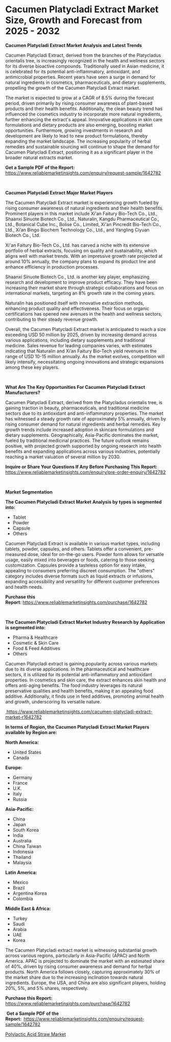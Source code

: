 <p><h1>Cacumen Platycladi Extract Market Size, Growth and Forecast from 2025 - 2032</h1></p><p><strong>Cacumen Platycladi Extract Market Analysis and Latest Trends</strong></p>
<p><p>Cacumen Platycladi Extract, derived from the branches of the Platycladus orientalis tree, is increasingly recognized in the health and wellness sectors for its diverse bioactive compounds. Traditionally used in Asian medicine, it is celebrated for its potential anti-inflammatory, antioxidant, and antimicrobial properties. Recent years have seen a surge in demand for natural ingredients in cosmetics, pharmaceuticals, and dietary supplements, propelling the growth of the Cacumen Platycladi Extract market.</p><p>The market is expected to grow at a CAGR of 8.5% during the forecast period, driven primarily by rising consumer awareness of plant-based products and their health benefits. Additionally, the clean beauty trend has influenced the cosmetics industry to incorporate more natural ingredients, further enhancing the extract's appeal. Innovative applications in skin care formulations and dietary products are also emerging, boosting market opportunities. Furthermore, growing investments in research and development are likely to lead to new product formulations, thereby expanding the market landscape. The increasing popularity of herbal remedies and sustainable sourcing will continue to shape the demand for Cacumen Platycladi Extract, positioning it as a significant player in the broader natural extracts market.</p></p>
<p><strong>Get a Sample PDF of the Report:&nbsp;</strong> <a href="https://www.reliablemarketinsights.com/enquiry/request-sample/1642782?utm_campaign=3121&utm_medium=2&utm_source=Github&utm_content=ia&utm_term=01042025&utm_id=cacumen-platycladi-extract">https://www.reliablemarketinsights.com/enquiry/request-sample/1642782</a></p>
<p>&nbsp;</p>
<p><strong>Cacumen Platycladi Extract Major Market Players</strong></p>
<p><p>The Cacumen Platycladi Extract market is experiencing growth fueled by rising consumer awareness of natural ingredients and their health benefits. Prominent players in this market include Xi'an Faitury Bio-Tech Co., Ltd., Shaanxi Sinuote Biotech Co., Ltd., Naturalin, Kangdu Pharmaceutical Co., Ltd., Botanical Cube Inc., Bolise Co., Limited, Xi'an Pincredit Bio-Tech Co., Ltd., Xi’an Bingo Biochem Technology Co., Ltd., and Yangling Ciyuan Biotech Co., Ltd.</p><p>Xi'an Faitury Bio-Tech Co., Ltd. has carved a niche with its extensive portfolio of herbal extracts, focusing on quality and sustainability, which aligns well with market trends. With an impressive growth rate projected at around 10% annually, the company plans to expand its product line and enhance efficiency in production processes.</p><p>Shaanxi Sinuote Biotech Co., Ltd. is another key player, emphasizing research and development to improve product efficacy. They have been increasing their market share through strategic collaborations and focus on international markets, targeting an 8% growth rate in the coming years.</p><p>Naturalin has positioned itself with innovative extraction methods, enhancing product quality and effectiveness. Their focus on organic certifications has opened new avenues in the health and wellness sectors, contributing to their steady revenue growth.</p><p>Overall, the Cacumen Platycladi Extract market is anticipated to reach a size exceeding USD 50 million by 2025, driven by increasing demand across various applications, including dietary supplements and traditional medicine. Sales revenue for leading companies varies, with estimates indicating that Naturalin and Xi’an Faitury Bio-Tech yield revenues in the range of USD 10-15 million annually. As the market evolves, competition will likely intensify, necessitating ongoing innovations and strategic expansions among these key players.</p></p>
<p>&nbsp;</p>
<p><strong>What Are The Key Opportunities For Cacumen Platycladi Extract Manufacturers?</strong></p>
<p><p>Cacumen Platycladi Extract, derived from the Platycladus orientalis tree, is gaining traction in beauty, pharmaceuticals, and traditional medicine sectors due to its antioxidant and anti-inflammatory properties. The market has witnessed a steady growth rate of approximately 5% annually, driven by rising consumer demand for natural ingredients and herbal remedies. Key growth trends include increased adoption in skincare formulations and dietary supplements. Geographically, Asia-Pacific dominates the market, fueled by traditional medicinal practices. The future outlook remains positive, with projected growth supported by ongoing research into health benefits and expanding applications across various industries, potentially reaching a market valuation of several million by 2030.</p></p>
<p><strong>Inquire or Share Your Questions If Any Before Purchasing This Report:</strong> <a href="https://www.reliablemarketinsights.com/enquiry/pre-order-enquiry/1642782?utm_campaign=3121&utm_medium=2&utm_source=Github&utm_content=ia&utm_term=01042025&utm_id=cacumen-platycladi-extract">https://www.reliablemarketinsights.com/enquiry/pre-order-enquiry/1642782</a></p>
<p>&nbsp;</p>
<p><strong>Market Segmentation</strong></p>
<p><strong>The Cacumen Platycladi Extract Market Analysis by types is segmented into:</strong></p>
<p><ul><li>Tablet</li><li>Powder</li><li>Capsule</li><li>Others</li></ul></p>
<p><p>Cacumen Platycladi Extract is available in various market types, including tablets, powder, capsules, and others. Tablets offer a convenient, pre-measured dose, ideal for on-the-go users. Powder form allows for versatile usage, easily mixed into beverages or foods, catering to those seeking customization. Capsules provide a tasteless option for easy intake, appealing to consumers preferring discreet consumption. The "others" category includes diverse formats such as liquid extracts or infusions, expanding accessibility and versatility for different customer preferences and health needs.</p></p>
<p><strong>Purchase this Report:&nbsp;</strong><a href="https://www.reliablemarketinsights.com/purchase/1642782?utm_campaign=3121&utm_medium=2&utm_source=Github&utm_content=ia&utm_term=01042025&utm_id=cacumen-platycladi-extract">https://www.reliablemarketinsights.com/purchase/1642782</a></p>
<p>&nbsp;</p>
<p><strong>The Cacumen Platycladi Extract Market Industry Research by Application is segmented into:</strong></p>
<p><ul><li>Pharma & Healthcare</li><li>Cosmetic & Skin Care</li><li>Food & Feed Additives</li><li>Others</li></ul></p>
<p><p>Cacumen Platycladi extract is gaining popularity across various markets due to its diverse applications. In the pharmaceutical and healthcare sectors, it is utilized for its potential anti-inflammatory and antioxidant properties. In cosmetics and skin care, the extract enhances skin health and offers anti-aging benefits. The food industry leverages its natural preservative qualities and health benefits, making it an appealing food additive. Additionally, it finds use in feed additives, promoting animal health and growth, underscoring its versatile nature.</p></p>
<p><a href="https://www.reliablemarketinsights.com/cacumen-platycladi-extract-market-r1642782?utm_campaign=3121&utm_medium=2&utm_source=Github&utm_content=ia&utm_term=01042025&utm_id=cacumen-platycladi-extract">&nbsp;https://www.reliablemarketinsights.com/cacumen-platycladi-extract-market-r1642782</a></p>
<p><strong>In terms of Region, the Cacumen Platycladi Extract Market Players available by Region are:</strong></p>
<p>
    <p> <strong> North America: </strong>
        <ul>
            <li>United States</li>
            <li>Canada</li>
        </ul>
        </p> 
    <p> <strong> Europe: </strong>
        <ul>
            <li>Germany</li>
            <li>France</li>
            <li>U.K.</li>
            <li>Italy</li>
            <li>Russia</li>
        </ul>
        </p> 
    <p> <strong> Asia-Pacific: </strong>
        <ul>
            <li>China</li>
            <li>Japan</li>
            <li>South Korea</li>
            <li>India</li>
            <li>Australia</li>
            <li>China Taiwan</li>
            <li>Indonesia</li>
            <li>Thailand</li>
            <li>Malaysia</li>
        </ul>
        </p> 
    <p> <strong> Latin America: </strong>
        <ul>
            <li>Mexico</li>
            <li>Brazil</li>
            <li>Argentina Korea</li>
            <li>Colombia</li>
        </ul>
        </p> 
    <p> <strong> Middle East & Africa: </strong>
        <ul>
            <li>Turkey</li>
            <li>Saudi</li>
            <li>Arabia</li>
            <li>UAE</li>
            <li>Korea</li>
        </ul>
    </p>
    </p>
<p><p>The Cacumen Platycladi extract market is witnessing substantial growth across various regions, particularly in Asia-Pacific (APAC) and North America. APAC is projected to dominate the market with an estimated share of 40%, driven by rising consumer awareness and demand for herbal products. North America follows closely, capturing approximately 30% of the market share due to the increasing inclination towards natural ingredients. Europe, the USA, and China are also significant players, holding 20%, 5%, and 5% shares, respectively.</p></p>
<p><strong>Purchase this Report: </strong><a href="https://www.reliablemarketinsights.com/purchase/1642782?utm_campaign=3121&utm_medium=2&utm_source=Github&utm_content=ia&utm_term=01042025&utm_id=cacumen-platycladi-extract">https://www.reliablemarketinsights.com/purchase/1642782</a></p>
<p>&nbsp;<strong>Get a Sample PDF of the Report:&nbsp;&nbsp;</strong><a href="https://www.reliablemarketinsights.com/enquiry/request-sample/1642782?utm_campaign=3121&utm_medium=2&utm_source=Github&utm_content=ia&utm_term=01042025&utm_id=cacumen-platycladi-extract">https://www.reliablemarketinsights.com/enquiry/request-sample/1642782</a></p>
<p><strong></strong></p>
<p><p><a href="https://github.com/hunanuzmez/Market-Research-Report-List-1/blob/main/polylactic-acid-straw-market.md?utm_campaign=3121&utm_medium=2&utm_source=Github&utm_content=ia&utm_term=01042025&utm_id=cacumen-platycladi-extract">Polylactic Acid Straw Market</a></p></p>